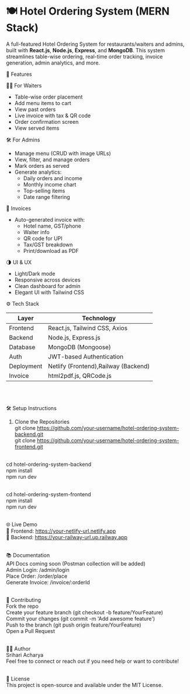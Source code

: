 # 🍽️ Hotel Ordering System (MERN Stack)

A full-featured Hotel Ordering System for restaurants/waiters and admins, built with **React.js**, **Node.js**, **Express**, and **MongoDB**. This system streamlines table-wise ordering, real-time order tracking, invoice generation, admin analytics, and more.

🚀 Features

🧑‍🍳 For Waiters
- Table-wise order placement
- Add menu items to cart
- View past orders
- Live invoice with tax & QR code
- Order confirmation screen
- View served items

🛠️ For Admins
- Manage menu (CRUD with image URLs)
- View, filter, and manage orders
- Mark orders as served
- Generate analytics:
  - Daily orders and income
  - Monthly income chart
  - Top-selling items
  - Date range filtering

🧾 Invoices
- Auto-generated invoice with:
  - Hotel name, GST/phone
  - Waiter info
  - QR code for UPI
  - Tax/GST breakdown
  - Print/download as PDF

🌗 UI & UX
- Light/Dark mode
- Responsive across devices
- Clean dashboard for admin
- Elegant UI with Tailwind CSS


⚙️ Tech Stack

| Layer       | Technology                          |
|-------------|--------------------------------------|
| Frontend    | React.js, Tailwind CSS, Axios        |
| Backend     | Node.js, Express.js                  |
| Database    | MongoDB (Mongoose)                   |
| Auth        | JWT-based Authentication             |
| Deployment  | Netlify (Frontend),Railway (Backend) |
| Invoice     | html2pdf.js, QRCode.js               |
<br><br>

🛠️ Setup Instructions

 1. Clone the Repositories<br>
git clone https://github.com/your-username/hotel-ordering-system-backend.git<br>
git clone https://github.com/your-username/hotel-ordering-system-frontend.git<br><br>

cd hotel-ordering-system-backend<br>
npm install<br>
npm run dev<br><br>

cd hotel-ordering-system-frontend<br>
npm install<br>
npm run dev<br><br>

🌐 Live Demo<br>
🔗 Frontend: https://your-netlify-url.netlify.app<br>
🔗 Backend: https://your-railway-url.up.railway.app<br><br>

📚 Documentation<br>
API Docs coming soon (Postman collection will be added)<br>
Admin Login: /admin/login<br>
Place Order: /order/place<br>
Generate Invoice: /invoice/:orderId<br><br>

👥 Contributing<br>
Fork the repo<br>
Create your feature branch (git checkout -b feature/YourFeature)<br>
Commit your changes (git commit -m 'Add awesome feature')<br>
Push to the branch (git push origin feature/YourFeature)<br>
Open a Pull Request<br><br>

👨‍💻 Author<br>
Srihari Acharya<br>
Feel free to connect or reach out if you need help or want to contribute!<br><br>

📃 License<br>
This project is open-source and available under the MIT License.

